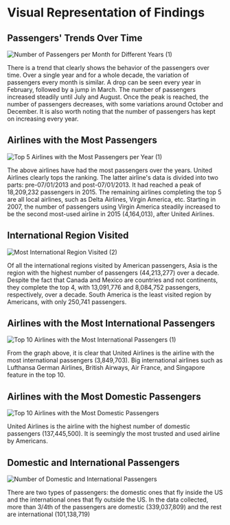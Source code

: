# **Visual Representation of Findings**


## **Passengers' Trends Over Time**

![Number of Passengers per Month for Different Years (1)](https://github.com/EdwinKhoury/Air-Traffic-Project/assets/146214280/74558ae0-d7f3-4240-9570-57c64c4d12b1)

There is a trend that clearly shows the behavior of the passengers over time. Over a single year and for a whole decade, the variation of passengers every month is similar. A drop can be seen every year in February, followed by a jump in March. The number of passengers increased steadily until July and August. Once the peak is reached, the number of passengers decreases, with some variations around October and December. It is also worth noting that the number of passengers has kept on increasing every year.


## **Airlines with the Most Passengers**

![Top 5 Airlines with the Most Passengers per Year (1)](https://github.com/EdwinKhoury/Air-Traffic-Project/assets/146214280/d81b6f2f-3b70-45ed-b6cd-ba98ea1176ec)

The above airlines have had the most passengers over the years. United Airlines clearly tops the ranking. The latter airline's data is divided into two parts: pre-07/01/2013 and post-07/01/2013. It had reached a peak of 18,209,232 passengers in 2015. The remaining airlines completing the top 5 are all local airlines, such as Delta Airlines, Virgin America, etc. Starting in 2007, the number of passengers using Virgin America steadily increased to be the second most-used airline in 2015 (4,164,013), after United Airlines.


## **International Region Visited**

![Most International Region Visited (2)](https://github.com/EdwinKhoury/Air-Traffic-Project/assets/146214280/606c8986-ba19-4add-8396-e70135c6b953)

Of all the international regions visited by American passengers, Asia is the region with the highest number of passengers (44,213,277) over a decade. Despite the fact that Canada and Mexico are countries and not continents, they complete the top 4, with 
13,091,776 and 8,084,752 passengers, respectively, over a decade. South America is the least visited region by Americans, with only 250,741 passengers.


## **Airlines with the Most International Passengers**

![Top 10 Airlines with the Most International Passengers (1)](https://github.com/EdwinKhoury/Air-Traffic-Project/assets/146214280/914b9dac-5070-41d8-aee7-ecb6b2ed01bd)

From the graph above, it is clear that United Airlines is the airline with the most international passengers (3,849,703). Big international airlines such as Lufthansa German Airlines, British Airways, Air France, and Singapore feature in the top 10.


## **Airlines with the Most Domestic Passengers**

![Top 10 Airlines with the Most Domestic Passengers](https://github.com/EdwinKhoury/Air-Traffic-Project/assets/146214280/0b25cb98-1f37-4d2b-82a0-6008d9adf28a)

United Airlines is the airline with the highest number of domestic passengers (137,445,500). It is seemingly the most trusted and used airline by Americans.


## **Domestic and International Passengers**

![Number of Domestic and International Passengers](https://github.com/EdwinKhoury/Air-Traffic-Project/assets/146214280/9c2825fc-7182-406c-bf64-a2673a041949)

There are two types of passengers: the domestic ones that fly inside the US and the international ones that fly outside the US. In the data collected, more than 3/4th of the passengers are domestic (339,037,809) and the rest are international (101,138,719)




















